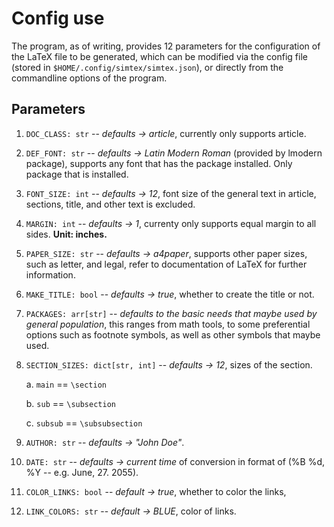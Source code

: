 # Config use

The program, as of writing, provides 12 parameters for the configuration of the LaTeX file to be generated, which can be modified via the config file (stored in `$HOME/.config/simtex/simtex.json`), or directly from the commandline options of the program.

## Parameters

1. `DOC_CLASS: str` -- _defaults -> article_, currently only supports article.
2. `DEF_FONT: str` -- _defaults -> Latin Modern Roman_ (provided by lmodern package), supports any font that has the package installed. Only package that is installed.
3. `FONT_SIZE: int` -- _defaults -> 12_, font size of the general text in article, sections, title, and other text is excluded.
4. `MARGIN: int` -- _defaults -> 1_, currenty only supports equal margin to all sides. **Unit: inches.**
5. `PAPER_SIZE: str` -- _defaults -> a4paper_, supports other paper sizes, such as letter, and legal, refer to documentation of LaTeX for further information.
6. `MAKE_TITLE: bool` -- _defaults -> true_, whether to create the title or not.
7. `PACKAGES: arr[str]` -- _defaults to the basic needs that maybe used by general population_, this ranges from math tools, to some preferential options such as footnote symbols, as well as other symbols that maybe used.
8. `SECTION_SIZES: dict[str, int]` -- _defaults -> 12_, sizes of the section.

    a. `main` == `\section`

    b. `sub` == `\subsection`

    c. `subsub` == `\subsubsection`
9. `AUTHOR: str` -- _defaults -> "John Doe"_.
10. `DATE: str` -- _defaults -> current time_ of conversion in format of (%B %d, %Y -- e.g. June, 27. 2055).
11. `COLOR_LINKS: bool` -- _default -> true_, whether to color the links,
12. `LINK_COLORS: str` -- _default -> BLUE_, color of links.
